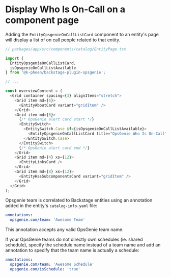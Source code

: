 # Display Who Is On-Call on a component page

Adding the `EntityOpsgenieOnCallListCard` component to an entity's page will display a list of on call people related to that entity.

```ts
// packages/app/src/components/catalog/EntityPage.tsx

import {
  EntityOpsgenieOnCallListCard,
  isOpsgenieOnCallListAvailable
} from '@k-phoen/backstage-plugin-opsgenie';

// ...

const overviewContent = (
  <Grid container spacing={3} alignItems="stretch">
    <Grid item md={6}>
      <EntityAboutCard variant="gridItem" />
    </Grid>
    <Grid item md={6}>
      {/* OpsGenie alert card start */}
      <EntitySwitch>
        <EntitySwitch.Case if={isOpsgenieOnCallListAvailable}>
          <EntityOpsgenieOnCallListCard title="OpsGenie Who Is On-Call"/>
        </EntitySwitch.Case>
      </EntitySwitch>
      {/* OpsGenie alert card end */}
    </Grid>
    <Grid item md={4} xs={12}>
      <EntityLinksCard />
    </Grid>
    <Grid item md={8} xs={12}>
      <EntityHasSubcomponentsCard variant="gridItem" />
    </Grid>
  </Grid>
);
```

Opsgenie team is correlated to Backstage entities using an annotation added in the entity's `catalog-info.yaml` file:

```yml
annotations:
  opsgenie.com/team: 'Awesome Team'
```

This annotation accepts any valid OpsGenie team name.

If your OpsGenie teams do not directly own schedules (ie. shared schedule), specify the schedule name instead of a team
name and add an annotation to specify that the team name is actually a schedule:

```yml
annotations:
  opsgenie.com/team: 'Awesome Schedule'
  opsgenie.com/isSchedule: 'true'
```
